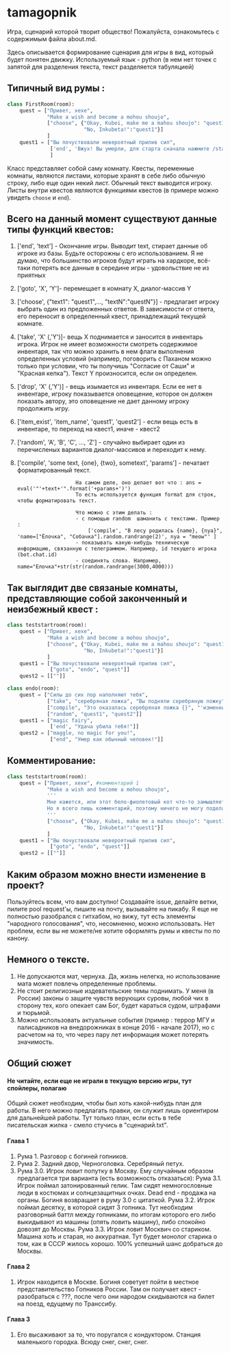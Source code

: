# tamagopnik

Игра, сценарий которой творит общество!
Пожалуйста, ознакомьтесь с содержимым файла about.md.

Здесь описывается формирование сценария для игры в вид, который будет понятен движку. Используемый язык - python (в нем нет точек с запятой для разделения текста, текст разделяется табуляцией)

## Типичный вид румы :

````python
class FirstRoom(room):
    quest = ["Привет, хехе",
             "Make a wish and become a mohou shoujo",
             ["choose", {"Okay, Kubei, make me a mahou shoujo": "quest1",
                         "No, Inkubeta!":"quest1"}]
             ]
    quest1 = ["Вы почуствовали невероятный прилив сил",
              ['end', 'Вжух! Вы умерли, для старта сначала нажмите /start']
              ]
````
    
Класс представляет собой саму комнату. Квесты, переменные комнаты, являются листами, которые хранят в себе либо обычную строку, либо еще один некий лист.
Обычный текст выводится игроку. Листы внутри квестов являются функциями квестов (в примере можно увидеть `choose` и `end`).

## Всего на данный момент существуют данные типы функций квестов:

1. ['end', 'text'] - Окончание игры. Выводит text, стирает данные об игроке из базы. Будьте осторожны с его использованием. Я не думаю, что большинство игроков будут играть на хардкоре, всё-таки потерять все данные в середине игры - удовольствие не из приятных
2. ['goto', 'X', 'Y']- перемещает в комнату X, диалог-массив Y
3. ['сhoose', {"text1": "quest1",..., "textN":"questN"}] - предлагает игроку выбрать один из предложенных ответов. В зависимости от ответа, его переносит в определенный квест, принадлежащий текущей комнате.
4. ['take', 'X' (,'Y')]- вещь X поднимается и заносится в инвентарь игрока. Игрок не имеет возможности смотреть содержимое инвентаря, так что можно хранить в нем флаги выполнения определенных условий (например, поговорить с Паханом можно только при условии, что ты получишь "Согласие от Саши" и "Красная кепка"). Текст Y произносится, если он определен.
5. ['drop', 'X' (,'Y')] - вещь изымается из инвентаря. Если ее нет в инвентаре, игроку показывается оповещение, которое он должен показать автору, это оповещение не дает данному игроку продолжить игру.
6. ['item_exist', 'item_name', 'quest1', 'quest2'] - если вещь есть в инвентаре, то переход на квест1, иначе - квест2
7. ['random', 'A', 'B', 'C', ..., 'Z'] - случайно выбирает один из перечисленых вариантов диалог-массивов и переходит к нему.
8. ['compile', 'some text, {one}, {two}, sometext', 'params'] - печатает форматированный текст.

                          На самом деле, оно делает вот что : ans = eval('"'+text+'".format('+params+')')
                          То есть используется функция format для строк, чтобы форматировать текст.
                          
                          Что можно с этим делать :
                          - с помощью random  шаманить с текстами. Пример :
                              ['compile', "В лесу родилась {name}, {nya}", 'name=["Ёлочка", "Собачка"].random.randrange(2)', nya = "meow"' ]
                          - показывать какую-нибудь техническую информацию, связанную с телеграммом. Например, id текущего игрока (bot.chat.id)
                          - соединять слова. Например, name="Елочка"+str(str(random.randrange(3000,4000)))
                          
                          
## Так выглядит две связаные комнаты, представляющие собой законченный и неизбежный квест :
````python
class teststartroom(room):
    quest = ["Привет, хехе",
             "Make a wish and become a mohou shoujo",
             ["choose", {"Okay, Kubei, make me a mahou shoujo": "quest1",
                         "No, Inkubeta!":"quest1"}]
             ]
    quest1 = ["Вы почуствовали невероятный прилив сил",
              ["goto", "endo", "quest"]]
    quest2 = [[""]]

class endo(room):
    quest = ["Силы до сих пор наполняют тебя",
             ["take", "серебряная ложка", "Вы подняли серебряную ложку"],
             ["compile", "Это оказалась серебряная ложка {}", "'изменника'"],
             ["random", "quest1", "quest2"]]
    quest1 = ["magic fairy",
              ['end', "Удача убила тебя!"]]
    quest2 = ["maggle, no magic for you!",
              ["end", "Умер как обычный человек!"]]
````

## Комментирование:
````python
class teststartroom(room):
    quest = ["Привет, хехе", #комментарий 1
             "Make a wish and become a mohou shoujo",
             '''
             Мне кажется, или этот бело-фиолетовый кот что-то замышляет
             Но я всего лишь комментарий, поэтому ничего не могу поделать
             '''
             ["choose", {"Okay, Kubei, make me a mahou shoujo": "quest1",
                         "No, Inkubeta!":"quest1"}]
             ]
    quest1 = ["Вы почуствовали невероятный прилив сил",
              ["goto", "endo", "quest"]]
    quest2 = [[""]]
````

## Каким образом можно внести изменение в проект?
Пользуйтесь всем, что вам доступно!
Создавайте issue, делайте ветки, пилите pool request'ы, пишите на почту, вызывайте на пикабу. Я еще не полностью разобрался с гитхабом, но вижу, тут есть элементы "народного голосования", что, несомненно, можно использовать. Нет проблем, если вы не можете/не хотите оформлять румы и квесты по по канону.

## Немного о тексте.
1. Не допускаются мат, чернуха. Да, жизнь нелегка, но использование мата может повлечь определенные проблемы.
2. Не стоит религиозные издевательские темы поднимать. У меня (в России) законы о защите чувств верующих суровы, любой чих в сторону тех, кого опекает сам Бог, будет караться судом, штрафами и тюрьмой.
3. Можно использовать актуальные события (пример : террор МГУ и палисадников на внедорожниках в конце 2016 - начале 2017), но с расчетом на то, что через пару лет информация может потерять значимость.


## Общий сюжет
#### Не читайте, если еще не играли в текущую версию игры, тут спойлеры, полагаю
Общий сюжет необходим, чтобы был хоть какой-нибудь план для работы. В него можно предлагать правки, он служит лишь ориентиром для дальнейшей работы. Тут только план, если есть в тебе писательская жилка - смело стучись в "сценарий.txt".
#### Глава 1
1. Рума 1. Разговор с богиней гопников.
2. Рума 2. Задний двор, Черноголовка. Серебряный петух.
3. Рума 3.0. Игрок ловит попутку в Москву. Ему случайным образом предлагается три варианта (есть возможность отказаться):
   Рума 3.1. Игрок поймал затонированный гелик. Там сидят немногословные люди в костюмах и солнцезащитных очках. Dead end - продажа на органы. Богиня возвращает в руму 3.0 с цитаткой.
   Рума 3.2. Игрок поймал десятку, в которой сидят 3 гопника. Тут необходим разговорный баттл между гопниками, по итогам которого его либо выкидывают из машины (опять ловить машину), либо спокойно довозят до Москвы.
   Рума 3.3. Игрок ловит Москвич со стариком. Машина хоть и старая, но аккуратная. Тут будет монолог старика о том, как в СССР жилось хорошо. 100% успешный шанс добраться до Москвы.
   
#### Глава 2
1. Игрок находится в Москве. Богиня советует пойти в местное представительство Гопников России. Там он получает квест - разобраться с ???, после чего они народом скидываются на билет на поезд, едущему по Транссибу.

#### Глава 3
1. Его высаживают за то, что поругался с кондуктором. Станция маленького городка. Всюду снег, снег, снег.
